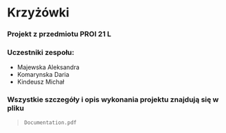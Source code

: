 ﻿# Krzyżówki 
### Projekt z przedmiotu PROI 21 L
### Uczestniki zespołu:
- Majewska Aleksandra
- Komarynska Daria 
- Kindeusz Michał
### Wszystkie szczegóły i opis wykonania projektu znajdują się w pliku
> `Documentation.pdf`